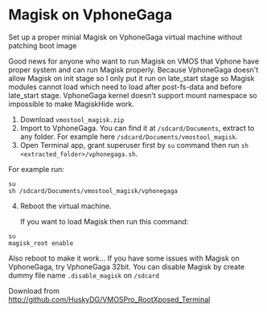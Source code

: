 # Magisk on VphoneGaga
Set up a proper minial Magisk on VphoneGaga virtual machine without patching boot image

Good news for anyone who want to run Magisk on VMOS that Vphone have proper system and can run Magisk properly. Because VphoneGaga doesn't allow Magisk on init stage so I only put it run on late_start stage so Magisk modules cannot load which need to load after post-fs-data and before late_start stage. VphoneGaga kernel doesn't support mount namespace so impossible to make MagiskHide work. 

  1. Download `vmostool_magisk.zip`
  2. Import to VphoneGaga. You can find it at `/sdcard/Documents`, extract to any folder. For example here `/sdcard/Documents/vmostool_magisk`.
  3. Open Terminal app, grant superuser first by `su` command then run `sh <extracted_folder>/vphonegaga.sh`.
  
  For example run:
```
su
sh /sdcard/Documents/vmostool_magisk/vphonegaga
```
  4. Reboot the virtual machine.

     If you want to load Magisk then run this command:
```
su
magisk_root enable
```


Also reboot to make it work...
If you have some issues with Magisk on VphoneGaga, try VphoneGaga 32bit.
You can disable Magisk by create dummy file name `.disable_magisk` on `/sdcard`
   
 
Download from http://github.com/HuskyDG/VMOSPro_RootXposed_Terminal

